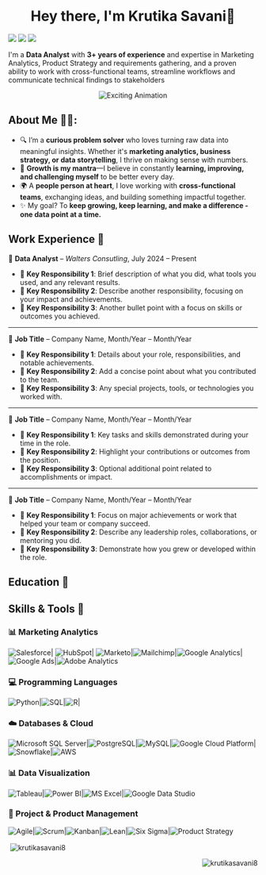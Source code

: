 <h1 align = "center">Hey there, I'm Krutika Savani👋</h1>

[![](https://img.shields.io/badge/Gmail-D14836?style=for-the-badge&logo=gmail&logoColor=white)](mailto:krutikasavani811@gmail.com)
[![](https://img.shields.io/badge/LinkedIn-0077B5?style=for-the-badge&logo=linkedin&logoColor=white)](https://www.linkedin.com/in/krutikas8/) [![](https://img.shields.io/badge/WhatsApp-25D366?style=for-the-badge&logo=whatsapp&logoColor=white)](https://wa.me/15513445792)

I'm a __Data Analyst__ with __3+ years of experience__ and expertise in Marketing Analytics, Product Strategy and requirements gathering, and a proven ability to work with cross-functional teams, streamline workflows and communicate technical findings to stakeholders


<p align="center">
  <img src="https://media0.giphy.com/media/v1.Y2lkPTc5MGI3NjExb3E0Ym4wMzVoZjVqc3dvdjdhc3NheWViMnBhdHhwbGlvdzB0bTFtayZlcD12MV9pbnRlcm5hbF9naWZfYnlfaWQmY3Q9Zw/SvckSy7fFviqrq8ClF/giphy.gif" alt="Exciting Animation" />
</p>


<h2>  About Me 👨‍🎓: </h2>

- 🔍 I’m a **curious problem solver** who loves turning raw data into meaningful insights. Whether it's **marketing analytics, business strategy, or data storytelling**, I thrive on making sense with numbers.  
- 🎯 **Growth is my mantra**—I believe in constantly **learning, improving, and challenging myself** to be better every day.   
- 🌍 A **people person at heart**, I love working with **cross-functional teams**, exchanging ideas, and building something impactful together.   
- ✨ My goal? To **keep growing, keep learning, and make a difference - one data point at a time.**  

<h2> Work Experience 💼 </h2>
  
 🏢 **Data Analyst** – *Walters Consutling*, July 2024 – Present

- 🔹 **Key Responsibility 1**: Brief description of what you did, what tools you used, and any relevant results.
- 🔹 **Key Responsibility 2**: Describe another responsibility, focusing on your impact and achievements.
- 🔹 **Key Responsibility 3**: Another bullet point with a focus on skills or outcomes you achieved.

---

🏢 **Job Title** – Company Name, Month/Year – Month/Year

- 🔹 **Key Responsibility 1**: Details about your role, responsibilities, and notable achievements.
- 🔹 **Key Responsibility 2**: Add a concise point about what you contributed to the team.
- 🔹 **Key Responsibility 3**: Any special projects, tools, or technologies you worked with.

---

🏢 **Job Title** – Company Name, Month/Year – Month/Year

- 🔹 **Key Responsibility 1**: Key tasks and skills demonstrated during your time in the role.
- 🔹 **Key Responsibility 2**: Highlight your contributions or outcomes from the position.
- 🔹 **Key Responsibility 3**: Optional additional point related to accomplishments or impact.

---

🏢 **Job Title** – Company Name, Month/Year – Month/Year

- 🔹 **Key Responsibility 1**: Focus on major achievements or work that helped your team or company succeed.
- 🔹 **Key Responsibility 2**: Describe any leadership roles, collaborations, or mentoring you did.
- 🔹 **Key Responsibility 3**: Demonstrate how you grew or developed within the role.

<h2> Education 🚀 </h2>

<h2> Skills & Tools 🚀 </h2>

### 📊 Marketing Analytics  
![Salesforce](https://img.shields.io/badge/Salesforce-00A1E0?style=for-the-badge&logo=salesforce&logoColor=white)| 
![HubSpot](https://img.shields.io/badge/HubSpot-FF7A59?style=for-the-badge&logo=hubspot&logoColor=white)| ![Marketo](https://img.shields.io/badge/Marketo-5C4EE5?style=for-the-badge&logo=marketo&logoColor=white)|![Mailchimp](https://img.shields.io/badge/Mailchimp-FFE01B?style=for-the-badge&logo=mailchimp&logoColor=black)|![Google Analytics](https://img.shields.io/badge/Google%20Analytics-E37400?style=for-the-badge&logo=googleanalytics&logoColor=white)|![Google Ads](https://img.shields.io/badge/Google%20Ads-4285F4?style=for-the-badge&logo=googleads&logoColor=white)|![Adobe Analytics](https://img.shields.io/badge/Adobe%20Analytics-EC1C24?style=for-the-badge&logo=adobe&logoColor=white)  

### 💻 Programming Languages  
![Python](https://img.shields.io/badge/Python-3776AB?style=for-the-badge&logo=python&logoColor=white)|![SQL](https://img.shields.io/badge/SQL-4479A1?style=for-the-badge&logo=postgresql&logoColor=white)|![R](https://img.shields.io/badge/R-276DC3?style=for-the-badge&logo=r&logoColor=white)|  

### ☁️ Databases & Cloud  
![Microsoft SQL Server](https://img.shields.io/badge/Microsoft%20SQL%20Server-CC2927?style=for-the-badge&logo=microsoftsqlserver&logoColor=white)|![PostgreSQL](https://img.shields.io/badge/PostgreSQL-336791?style=for-the-badge&logo=postgresql&logoColor=white)|![MySQL](https://img.shields.io/badge/MySQL-4479A1?style=for-the-badge&logo=mysql&logoColor=white)|![Google Cloud Platform](https://img.shields.io/badge/GCP-4285F4?style=for-the-badge&logo=googlecloud&logoColor=white)|![Snowflake](https://img.shields.io/badge/Snowflake-29B5E8?style=for-the-badge&logo=snowflake&logoColor=white)|![AWS](https://img.shields.io/badge/AWS-FF9900?style=for-the-badge&logo=amazonaws&logoColor=white)  

### 📊 Data Visualization  
![Tableau](https://img.shields.io/badge/Tableau-E97627?style=for-the-badge&logo=tableau&logoColor=white)|![Power BI](https://img.shields.io/badge/Power%20BI-F2C811?style=for-the-badge&logo=powerbi&logoColor=black)|![MS Excel](https://img.shields.io/badge/MS%20Excel-217346?style=for-the-badge&logo=microsoftexcel&logoColor=white)|![Google Data Studio](https://img.shields.io/badge/Google%20Data%20Studio-4285F4?style=for-the-badge&logo=googledatastudio&logoColor=white)  

### 📌 Project & Product Management  
![Agile](https://img.shields.io/badge/Agile-0052CC?style=for-the-badge&logo=jira&logoColor=white)|![Scrum](https://img.shields.io/badge/Scrum-00A99D?style=for-the-badge&logo=agorapulse&logoColor=white)|![Kanban](https://img.shields.io/badge/Kanban-FF6600?style=for-the-badge&logo=trello&logoColor=white)|![Lean](https://img.shields.io/badge/Lean-007ACC?style=for-the-badge&logo=azuredevops&logoColor=white)|![Six Sigma](https://img.shields.io/badge/Six%20Sigma-00A3E0?style=for-the-badge&logo=sixsigma&logoColor=white)|![Product Strategy](https://img.shields.io/badge/Product%20Strategy-008000?style=for-the-badge&logo=microsoft&logoColor=white)  

<p>&nbsp;<img align="center" src="https://github-readme-stats.vercel.app/api?username=krutikasavani8&show_icons=true&locale=en" alt="krutikasavani8" /></p>

<p align="right"> <img src="https://komarev.com/ghpvc/?username=krutikasavani8&label=Profile%20views&color=0e75b6&style=flat" alt="krutikasavani8" /> </p>
